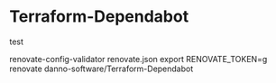 # Terraform-Dependabot

test

renovate-config-validator renovate.json
export RENOVATE_TOKEN=g
renovate danno-software/Terraform-Dependabot